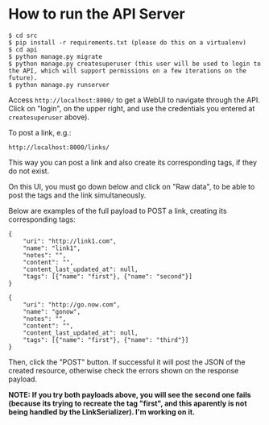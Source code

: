 # How to run the API Server

    $ cd src
    $ pip install -r requirements.txt (please do this on a virtualenv)
    $ cd api
    $ python manage.py migrate
    $ python manage.py createsuperuser (this user will be used to login to the API, which will support permissions on a few iterations on the future).
    $ python manage.py runserver

Access ```http://localhost:8000/``` to get a WebUI to navigate through the API. Click on  "login", on the upper right, and use the credentials you entered at ```createsuperuser``` above).

To post a link, e.g.: 

    http://localhost:8000/links/
    
This way you can post a link and also create its corresponding tags, if they do not exist. 

On this UI, you must go down below and click on "Raw data", to be able to post the tags and the link simultaneously. 

Below are examples of the full payload to POST a link, creating its corresponding tags: 

    {
        "uri": "http://link1.com",
        "name": "link1",
        "notes": "",
        "content": "",
        "content_last_updated_at": null,
        "tags": [{"name": "first"}, {"name": "second"}]
    }
    
    {
        "uri": "http://go.now.com",
        "name": "gonow",
        "notes": "",
        "content": "",
        "content_last_updated_at": null,
        "tags": [{"name": "first"}, {"name": "third"}]
    }

Then, click the "POST" button. If successful it will post the JSON of the created resource, otherwise check the errors shown on the response payload.
    
**NOTE: If you try both payloads above, you will see the second one fails (because its trying to recreate the tag "first", and this aparently is not being handled by the LinkSerializer). I'm working on it.**
